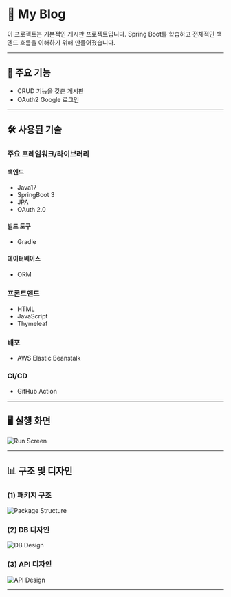 # 📝 My Blog



이 프로젝트는 기본적인 게시판 프로젝트입니다. Spring Boot를 학습하고 전체적인 백엔드 흐름을 이해하기 위해 만들어졌습니다.

---

## 🚀 주요 기능
- CRUD 기능을 갖춘 게시판
- OAuth2 Google 로그인

---

## 🛠️ 사용된 기술
### 주요 프레임워크/라이브러리
#### 백엔드
- Java17
- SpringBoot 3
- JPA
- OAuth 2.0

#### 빌드 도구
- Gradle

#### 데이터베이스
- ORM

### 프론트엔드
- HTML
- JavaScript
- Thymeleaf

### 배포
- AWS Elastic Beanstalk

### CI/CD
- GitHub Action

---

## 🖥️ 실행 화면
![Run Screen](image_path)

---

## 📊 구조 및 디자인
### (1) 패키지 구조
![Package Structure](image_path)

### (2) DB 디자인
![DB Design](image_path)

### (3) API 디자인
![API Design](image_path)

---